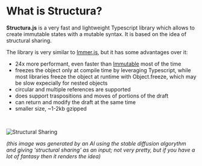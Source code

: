 # What is Structura?

**Structura.js** is a very fast and lightweight Typescript library which allows to create immutable states with a mutable syntax. It is based on the idea of structural sharing.

The library is very similar to [Immer.js](https://immerjs.github.io/immer/), but it has some advantages over it:

- 24x more performant, even faster than [Immutable](https://github.com/immutable-js/immutable-js) most of the time
- freezes the object only at compile time by leveraging Typescript, while most libraries freeze the object at runtime with Object.freeze, which may be slow expecially for nested objects
- circular and multiple references are supported
- does support traspositions and moves of portions of the draft
- can return and modify the draft at the same time
- smaller size, ~1-2kb gzipped

&nbsp;

![Structural Sharing](/pics/structural-sharing.png)

*(this image was generated by an AI using the stable diffusion algorythm and giving 'structural sharing' as an input; not very pretty, but if you have a lot of fantasy then it renders the idea)*
